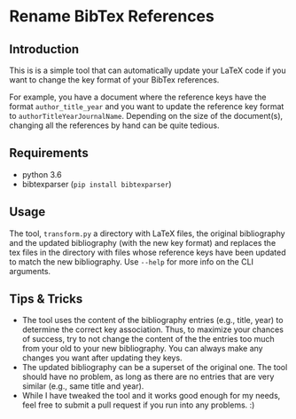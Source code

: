 # Rename BibTex References

## Introduction

This is is a simple tool that can automatically update your LaTeX code if you want to change the key format of your BibTex references.

For example, you have a document where the reference keys have the format `author_title_year` and you want to update the reference key format to `authorTitleYearJournalName`. Depending on the size of the document(s), changing all the references by hand can be quite tedious.

## Requirements

- python 3.6
- bibtexparser (`pip install bibtexparser`)

## Usage

The tool, `transform.py` a directory with LaTeX files, the original bibliography and the updated bibliography (with the new key format) and replaces the tex files in the directory with files whose reference keys have been updated to match the new bibliography. Use `--help` for more info on the CLI arguments.

## Tips & Tricks

- The tool uses the content of the bibliography entries (e.g., title, year) to determine the correct key association. Thus, to maximize your chances of success, try to not change the content of the the entries too much from your old to your new bibliography. You can always make any changes you want after updating they keys.
- The updated bibliography can be a superset of the original one. The tool should have no problem, as long as there are no entries that are very similar (e.g., same title and year).
- While I have tweaked the tool and it works good enough for my needs, feel free to submit a pull request if you run into any problems. :)
